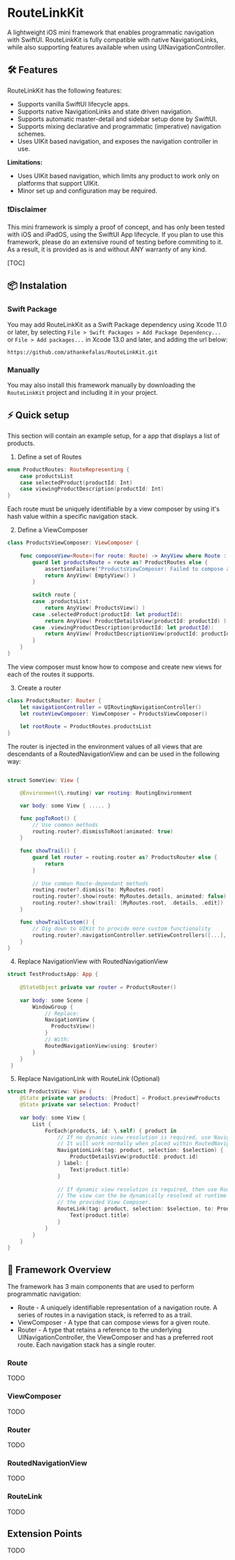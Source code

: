# RouteLinkKit

A lightweight iOS mini framework that enables programmatic navigation with SwiftUI. 
RouteLinkKit is fully compatible with native NavigationLinks, while also supporting features available when using UINavigationController.

## 🛠 Features

RouteLinkKit has the following features:
* Supports vanilla SwiftUI lifecycle apps.
* Supports native NavigationLinks and state driven navigation.
* Supports automatic master-detail and sidebar setup done by SwiftUI.
* Supports mixing declarative and programmatic (imperative) navigation schemes.
* Uses UIKit based navigation, and exposes the navigation controller in use.

**Limitations:**
* Uses UIKit based navigation, which limits any product to work only on platforms that support UIKit.
* Minor set up and configuration may be required.

### ❗️Disclaimer

This mini framework is simply a proof of concept, and has only been tested with iOS and iPadOS, using the SwiftUI App lifecycle.
If you plan to use this framework, please do an extensive round of testing before commiting to it.
As a result, it is provided as is and without ANY warranty of any kind.

[TOC]

## 📦 Instalation

### Swift Package

You may add RouteLinkKit as a Swift Package dependency using Xcode 11.0 or later, by selecting `File > Swift Packages > Add Package Dependency...` or `File > Add packages...` in Xcode 13.0 and later, and adding the url below:

`https://github.com/athankefalas/RouteLinkKit.git`

### Manually 

You may also install this framework manually by downloading the `RouteLinkKit` project and including it in your project.

## ⚡️ Quick setup

This section will contain an example setup, for a app that displays a list of products.

1. Define a set of Routes

```swift
enum ProductRoutes: RouteRepresenting {
    case productsList
    case selectedProduct(productId: Int)
    case viewingProductDescription(productId: Int)
}
```

Each route must be uniquely identifiable by a view composer by using it's hash value within a specific navigation stack.

2. Define a ViewComposer

```swift
class ProductsViewComposer: ViewComposer {
    
    func composeView<Route>(for route: Route) -> AnyView where Route : RouteRepresenting {
        guard let productsRoute = route as? ProductRoutes else {
            assertionFailure("ProductsViewComposer: Failed to compose a view for route '\(route)' of type '\(type(of: route))'.")
            return AnyView( EmptyView() )
        }
        
        switch route {
        case .productsList:
            return AnyView( ProductsView() )
        case .selectedProduct(productId: let productId):
            return AnyView( ProductDetailsView(productId: productId) )
        case .viewingProductDescription(productId: let productId):
            return AnyView( ProductDescriptionView(productId: productId) )
        }
    }
}
```

The view composer must know how to compose and create new views for each of the routes it supports.

3. Create a router

``` swift
class ProductsRouter: Router {
    let navigationController = UIRoutingNavigationController()
    let routeViewComposer: ViewComposer = ProductsViewComposer()
    
    let rootRoute = ProductRoutes.productsList
}
```

The router is injected in the environment values of all views that are descendants of a RoutedNavigationView and can be used in the following way:

```swift

struct SomeView: View {

    @Environment(\.routing) var routing: RoutingEnvironment

    var body: some View { ..... }

    func popToRoot() {
        // Use common methods
        routing.router?.dismissToRoot(animated: true)
    }
    
    func showTrail() {
        guard let router = routing.router as? ProductsRouter else {
            return
        }
        
        // Use common Route-dependant methods
        routing.router?.dismiss(to: MyRoutes.root)
        routing.router?.show(route: MyRoutes.details, animated: false)
        routing.router?.show(trail: [MyRoutes.root, .details, .edit])
    }

    func showTrailCustom() {
        // Dig down to UIKit to provide more custom functionality
        routing.router?.navigationController.setViewControllers([...], animated: true)
    }
}

```

4. Replace NavigationView with RoutedNavigationView 

```swift
struct TestProductsApp: App {
    
    @StateObject private var router = ProductsRouter()
    
    var body: some Scene {
        WindowGroup {
            // Replace:
            NavigationView {
              ProductsView()
            }
            // With:
            RoutedNavigationView(using: $router)
        }
    }
 }
 ```
 
 5. Replace NavigationLink with RouteLink (Optional)

```swift
struct ProductsView: View {
    @State private var products: [Product] = Product.previewProducts
    @State private var selection: Product?
    
    var body: some View {
        List {
            ForEach(products, id: \.self) { product in
                // If no dynamic view resolution is required, use NavigationLink.
                // It will work normally when placed within RoutedNavigationViews.
                NavigationLink(tag: product, selection: $selection) {
                    ProductDetailsView(productId: product.id)
                } label: {
                    Text(product.title)
                }
                
                // If dynamic view resolution is required, then use RouteLink
                // The view can the be dynamically resolved at runtime by using
                // the provided View Composer.
                RouteLink(tag: product, selection: $selection, to: ProductRoutes.selectedProduct(productId: product.id)) {
                    Text(product.title)
                }
            }
        }
    }
}
```

## 🧩 Framework Overview

The framework has 3 main components that are used to perform programmatic navigation:
* Route - A uniquely identifiable representation of a navigation route. A series of routes in a navigation stack, is referred to as a trail.
* ViewComposer - A type that can compose views for a given route.
* Router - A type that retains a reference to the underlying UINavigationController, the ViewComposer and has a preferred root route. Each navigation stack has a single router.


### Route

TODO

### ViewComposer

TODO

### Router

TODO

### RoutedNavigationView

TODO

### RouteLink

TODO

## Extension Points

TODO

